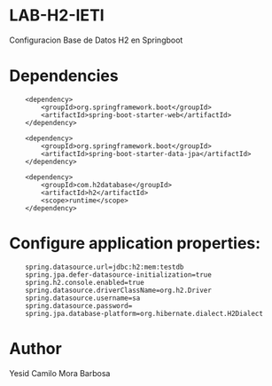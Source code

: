 # LAB-H2-IETI
Configuracion Base de Datos H2 en Springboot

# Dependencies

```
    <dependency>
        <groupId>org.springframework.boot</groupId>
        <artifactId>spring-boot-starter-web</artifactId>
    </dependency>

    <dependency>
        <groupId>org.springframework.boot</groupId>
        <artifactId>spring-boot-starter-data-jpa</artifactId>
    </dependency>

    <dependency>
        <groupId>com.h2database</groupId>
        <artifactId>h2</artifactId>
        <scope>runtime</scope>
    </dependency>
```

# Configure application properties:
```
    spring.datasource.url=jdbc:h2:mem:testdb
    spring.jpa.defer-datasource-initialization=true
    spring.h2.console.enabled=true
    spring.datasource.driverClassName=org.h2.Driver
    spring.datasource.username=sa
    spring.datasource.password=
    spring.jpa.database-platform=org.hibernate.dialect.H2Dialect
```

# Author

Yesid Camilo Mora Barbosa

